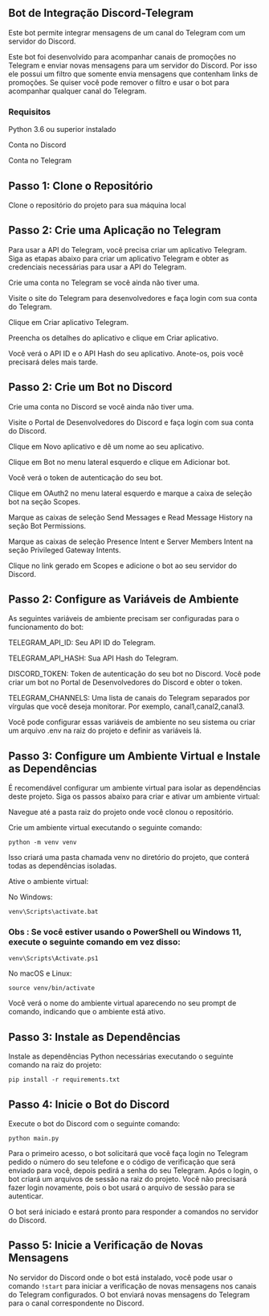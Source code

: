 ## Bot de Integração Discord-Telegram

Este bot permite integrar mensagens de um canal do Telegram com um servidor do Discord.

Este bot foi desenvolvido para acompanhar canais de promoções no Telegram e enviar novas mensagens para um servidor do Discord. Por isso ele possui um filtro que somente envia mensagens que contenham links de promoções. Se quiser você pode remover o filtro e usar o bot para acompanhar qualquer canal do Telegram.

### Requisitos

Python 3.6 ou superior instalado

Conta no Discord

Conta no Telegram

## Passo 1: Clone o Repositório

Clone o repositório do projeto para sua máquina local

## Passo 2: Crie uma Aplicação no Telegram

Para usar a API do Telegram, você precisa criar um aplicativo Telegram. Siga as etapas abaixo para criar um aplicativo Telegram e obter as credenciais necessárias para usar a API do Telegram.

Crie uma conta no Telegram se você ainda não tiver uma.

Visite o site do Telegram para desenvolvedores e faça login com sua conta do Telegram.

Clique em Criar aplicativo Telegram.

Preencha os detalhes do aplicativo e clique em Criar aplicativo.

Você verá o API ID e o API Hash do seu aplicativo. Anote-os, pois você precisará deles mais tarde.

## Passo 2: Crie um Bot no Discord


Crie uma conta no Discord se você ainda não tiver uma.

Visite o Portal de Desenvolvedores do Discord e faça login com sua conta do Discord.

Clique em Novo aplicativo e dê um nome ao seu aplicativo.

Clique em Bot no menu lateral esquerdo e clique em Adicionar bot.

Você verá o token de autenticação do seu bot.

Clique em OAuth2 no menu lateral esquerdo e marque a caixa de seleção bot na seção Scopes.

Marque as caixas de seleção Send Messages e Read Message History na seção Bot Permissions.

Marque as caixas de seleção Presence Intent e Server Members Intent na seção Privileged Gateway Intents.

Clique no link gerado em Scopes e adicione o bot ao seu servidor do Discord.



## Passo 2: Configure as Variáveis de Ambiente

As seguintes variáveis de ambiente precisam ser configuradas para o funcionamento do bot:

TELEGRAM_API_ID: Seu API ID do Telegram.

TELEGRAM_API_HASH: Sua API Hash do Telegram. 

DISCORD_TOKEN: Token de autenticação do seu bot no Discord. Você pode criar um bot no Portal de Desenvolvedores do Discord e obter o token.

TELEGRAM_CHANNELS: Uma lista de canais do Telegram separados por vírgulas que você deseja monitorar. Por exemplo, canal1,canal2,canal3.

Você pode configurar essas variáveis de ambiente no seu sistema ou criar um arquivo .env na raiz do projeto e definir as variáveis lá.

## Passo 3: Configure um Ambiente Virtual e Instale as Dependências

É recomendável configurar um ambiente virtual para isolar as dependências deste projeto. Siga os passos abaixo para criar e ativar um ambiente virtual:

Navegue até a pasta raiz do projeto onde você clonou o repositório.

Crie um ambiente virtual executando o seguinte comando:


```
python -m venv venv
```

Isso criará uma pasta chamada venv no diretório do projeto, que conterá todas as dependências isoladas.

Ative o ambiente virtual:

No Windows:

```
venv\Scripts\activate.bat
```
### Obs : Se você estiver usando o PowerShell ou Windows 11, execute o seguinte comando em vez disso:

```
venv\Scripts\Activate.ps1
```
No macOS e Linux:

```
source venv/bin/activate
```
Você verá o nome do ambiente virtual aparecendo no seu prompt de comando, indicando que o ambiente está ativo.
## Passo 3: Instale as Dependências

Instale as dependências Python necessárias executando o seguinte comando na raiz do projeto:
```
pip install -r requirements.txt
```
## Passo 4: Inicie o Bot do Discord
Execute o bot do Discord com o seguinte comando:

```
python main.py
```

Para o primeiro acesso, o bot solicitará que você faça login no Telegram pedido o número do seu telefone e o código de verificação que será enviado para você, depois pedirá a senha do seu Telegram. Após o login, o bot criará um arquivos de sessão na raiz do projeto. Você não precisará fazer login novamente, pois o bot usará o arquivo de sessão para se autenticar.

O bot será iniciado e estará pronto para responder a comandos no servidor do Discord.

## Passo 5: Inicie a Verificação de Novas Mensagens

No servidor do Discord onde o bot está instalado, você pode usar o comando ```!start``` para iniciar a verificação de novas mensagens nos canais do Telegram configurados. O bot enviará novas mensagens do Telegram para o canal correspondente no Discord.